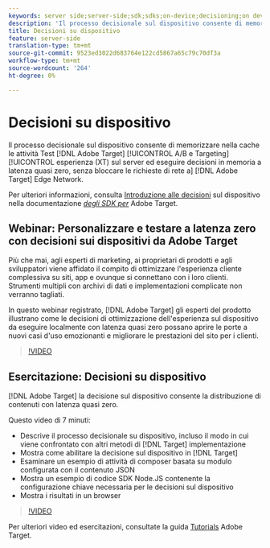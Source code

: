 ```yaml
---
keywords: server side;server-side;sdk;sdks;on-device;decisioning;on device;ondevice;zero latency;latency;near-zero;node.js
description: 'Il processo decisionale sul dispositivo consente di memorizzare nella cache le attività di  Adobe Target A/B e Experience Targeting (XT) sul server ed eseguire decisioni in memoria a latenza quasi zero, senza bloccare le richieste di rete su Adobe Target Edge Network . '
title: Decisioni su dispositivo
feature: server-side
translation-type: tm+mt
source-git-commit: 9523ed3022d683764e122cd5867a65c79c70df3a
workflow-type: tm+mt
source-wordcount: '264'
ht-degree: 0%

---
```



# Decisioni su dispositivo

Il processo decisionale sul dispositivo consente di memorizzare nella cache le attività Test [!DNL Adobe Target] [!UICONTROL A/B e Targeting] [!UICONTROL esperienza (XT) sul server ed eseguire decisioni in memoria a latenza quasi zero, senza bloccare le richieste di rete a] [!DNL Adobe Target] Edge Network.

Per ulteriori informazioni, consulta [Introduzione alle decisioni](https://adobetarget-sdks.gitbook.io/docs/on-device-decisioning/introduction-to-on-device-decisioning) sul dispositivo nella documentazione *[degli SDK per](https://adobetarget-sdks.gitbook.io/docs/)* Adobe Target.

## Webinar: Personalizzare e testare a latenza zero con decisioni sui dispositivi da  Adobe Target

Più che mai, agli esperti di marketing, ai proprietari di prodotti e agli sviluppatori viene affidato il compito di ottimizzare l&#39;esperienza cliente complessiva su siti, app e ovunque si connettano con i loro clienti. Strumenti multipli con archivi di dati e implementazioni complicate non verranno tagliati.

In questo webinar registrato, [!DNL Adobe Target] gli esperti del prodotto illustrano come le decisioni di ottimizzazione dell&#39;esperienza sul dispositivo da eseguire localmente con latenza quasi zero possano aprire le porte a nuovi casi d&#39;uso emozionanti e migliorare le prestazioni del sito per i clienti.

>[!VIDEO](https://video.tv.adobe.com/v/328148)

## Esercitazione: Decisioni su dispositivo

[!DNL Adobe Target] la decisione sul dispositivo consente la distribuzione di contenuti con latenza quasi zero.

Questo video di 7 minuti:

* Descrive il processo decisionale su dispositivo, incluso il modo in cui viene confrontato con altri metodi di [!DNL Target] implementazione
* Mostra come abilitare la decisione sul dispositivo in [!DNL Target]
* Esaminare un esempio di attività di composer basata su modulo configurata con il contenuto JSON
* Mostra un esempio di codice SDK Node.JS contenente la configurazione chiave necessaria per le decisioni sul dispositivo
* Mostra i risultati in un browser

>[!VIDEO](https://video.tv.adobe.com/v/329032)

Per ulteriori video ed esercitazioni, consultate la guida [Tutorials](https://experienceleague.adobe.com/docs/target-learn/tutorials/overview.html) Adobe Target.
